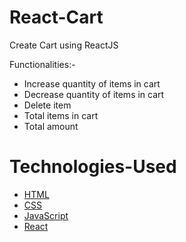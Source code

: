 # React-Cart

Create Cart using ReactJS

Functionalities:-

* Increase quantity of items in cart
* Decrease quantity of items in cart
* Delete item
* Total items in cart
* Total amount


# Technologies-Used
* [HTML](https://www.w3schools.com/html/html_intro.asp)
* [CSS](https://www.w3schools.com/css/css_intro.asp)
* [JavaScript](https://www.w3schools.com/js/js_intro.asp)
* [React](https://reactjs.org/docs/getting-started.html)
